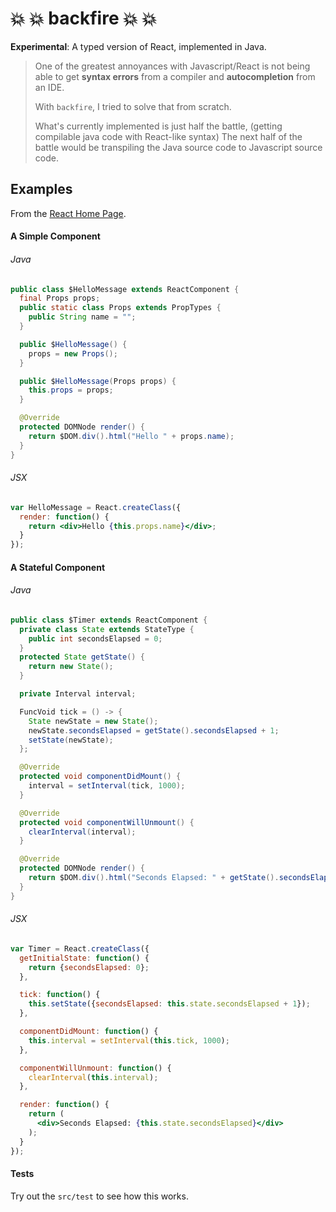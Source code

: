 # :boom: :boom: backfire :boom: :boom:

**Experimental**: A typed version of React, implemented in Java.

> One of the greatest annoyances with Javascript/React is not being able to get
> **syntax errors** from a compiler and **autocompletion** from an IDE.
>
> With `backfire`, I tried to solve that from scratch.
>
> What's currently implemented is just half the battle, (getting compilable java code with React-like syntax)
> The next half of the battle would be transpiling the Java source code to Javascript source code.

## Examples

From the [React Home Page](http://facebook.github.io/react/).

#### A Simple Component

###### Java

```java
public class $HelloMessage extends ReactComponent {
  final Props props;
  public static class Props extends PropTypes {
    public String name = "";
  }

  public $HelloMessage() {
    props = new Props();
  }

  public $HelloMessage(Props props) {
    this.props = props;
  }

  @Override
  protected DOMNode render() {
    return $DOM.div().html("Hello " + props.name);
  }
}
```

###### JSX

```jsx
var HelloMessage = React.createClass({
  render: function() {
    return <div>Hello {this.props.name}</div>;
  }
});
```

#### A Stateful Component

###### Java

```java
public class $Timer extends ReactComponent {
  private class State extends StateType {
    public int secondsElapsed = 0;
  }
  protected State getState() {
    return new State();
  }

  private Interval interval;

  FuncVoid tick = () -> {
    State newState = new State();
    newState.secondsElapsed = getState().secondsElapsed + 1;
    setState(newState);
  };

  @Override
  protected void componentDidMount() {
    interval = setInterval(tick, 1000);
  }

  @Override
  protected void componentWillUnmount() {
    clearInterval(interval);
  }

  @Override
  protected DOMNode render() {
    return $DOM.div().html("Seconds Elapsed: " + getState().secondsElapsed);
  }
}
```

###### JSX

```jsx
var Timer = React.createClass({
  getInitialState: function() {
    return {secondsElapsed: 0};
  },

  tick: function() {
    this.setState({secondsElapsed: this.state.secondsElapsed + 1});
  },

  componentDidMount: function() {
    this.interval = setInterval(this.tick, 1000);
  },

  componentWillUnmount: function() {
    clearInterval(this.interval);
  },

  render: function() {
    return (
      <div>Seconds Elapsed: {this.state.secondsElapsed}</div>
    );
  }
});
```

#### Tests

Try out the `src/test` to see how this works.
